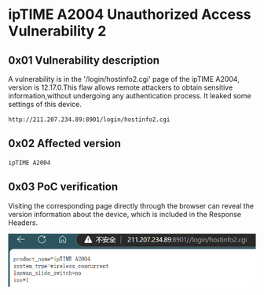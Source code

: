 # ipTIME A2004 Unauthorized Access Vulnerability 2

## 0x01 Vulnerability description

A vulnerability is in the '/login/hostinfo2.cgi' page of the ipTIME A2004, version is 12.17.0.This flaw allows remote attackers to obtain sensitive information,without undergoing any authentication process. It leaked some settings of this device.

```
http://211.207.234.89:8901/login/hostinfo2.cgi
```

## 0x02 Affected version

``` 
ipTIME A2004
```

## 0x03 PoC verification

Visiting the corresponding page directly through the browser can reveal the version information about the device, which is included in the Response Headers.

![image-20241115101220838](./ipTIME_A2004_unauthorized_access_vulnerability_second.assets/image-20241115101220838.png)